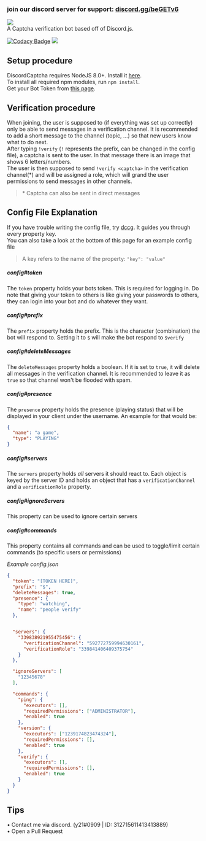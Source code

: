 ### join our discord server for support: [discord.gg/beGETv6](discord.gg/beGETv6)<br/>
<img src="https://image.ibb.co/gEN0oR/discord_banner.png"><br/>
A Captcha verification bot based off of Discord.js.

[![Codacy Badge](https://api.codacy.com/project/badge/Grade/ba341e35d2c84bc0a0adc6a2ae2f4e1c)](https://app.codacy.com/app/y21/discordcaptcha?utm_source=github.com&utm_medium=referral&utm_content=y21/discordcaptcha&utm_campaign=badger)
<img src="https://travis-ci.org/y21/discordcaptcha.svg?branch=master"/>

## Setup procedure
DiscordCaptcha requires NodeJS 8.0+. Install it <a href="https://nodejs.org/en/download/package-manager/">here</a>.<br />
To install all required npm modules, run `npm install`.<br/>
Get your Bot Token from <a href="https://discordapp.com/developers/applications/me">this page</a>.

## Verification procedure
When joining, the user is supposed to (if everything was set up correctly) only be able to send messages in a verification channel.
It is recommended to add a short message to the channel (topic, ...) so that new users know what to do next.<br/>
After typing `!verify` (`!` represents the prefix, can be changed in the config file), a captcha is sent to the user.
In that message there is an image that shows 6 letters/numbers.<br/>
The user is then supposed to send `!verify <captcha>` in the verification channel(\*) and will be assigned a role,
which will grand the user permissions to send messages in other channels.
> \* Captcha can also be sent in direct messages

## Config File Explanation
If you have trouble writing the config file, try [dccg](https://github.com/y21/dccg). It guides you through every property key.<br/>
You can also take a look at the bottom of this page for an example config file
> A key refers to the name of the property: `"key": "value"`

##### config#token
The `token` property holds your bots token. This is required for logging in. Do note that giving your token to others is like giving your passwords to others, they can login into your bot and do whatever they want.

##### config#prefix
The `prefix` property holds the prefix. This is the character (combination) the bot will respond to. Setting it to `$` will make the bot respond to `$verify`

##### config#deleteMessages
The `deleteMessages` property holds a boolean. If it is set to `true`, it will delete all messages in the verification channel. It is recommended to leave it as `true` so that channel won't be flooded with spam.

##### config#presence
The `presence` property holds the presence (playing status) that will be displayed in your client under the username. An example for that would be:
```json
{
  "name": "a game",
  "type": "PLAYING"
}
```

##### config#servers
The `servers` property holds *all* servers it should react to. Each object is keyed by the server ID and holds an object that has a `verificationChannel` and a `verificationRole` property.

##### config#ignoreServers
This property can be used to ignore certain servers 

##### config#commands
This property contains all commands and can be used to toggle/limit certain commands (to specific users or permissions)

_Example config.json_
```json
{
  "token": "[TOKEN HERE]",
  "prefix": "$",
  "deleteMessages": true,
  "presence": {
    "type": "watching",
    "name": "people verify"
  },


  "servers": {
    "339838921955475456": {
      "verificationChannel": "592772759994630161",
      "verificationRole": "339841406409375754"
    }
  },

  "ignoreServers": [
    "12345678"
  ],

  "commands": {
    "ping": {
      "executors": [],
      "requiredPermissions": ["ADMINISTRATOR"],
      "enabled": true
    },
    "version": {
      "executors": ["1239174823474324"],
      "requiredPermissions": [],
      "enabled": true
    },
    "verify": {
      "executors": [],
      "requiredPermissions": [],
      "enabled": true
    }
  }
}
```

## Tips
• Contact me via discord. (y21#0909 | ID: 312715611413413889)<br/>
• Open a Pull Request
